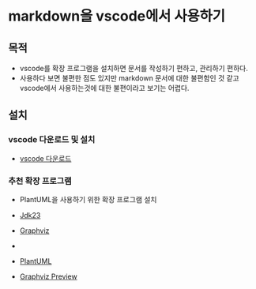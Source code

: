 # markdown을 vscode에서 사용하기

## 목적 
- vscode를 확장 프로그램을 설치하면 문서를 작성하기 편하고, 관리하기 편하다.
- 사용하다 보면 불편한 점도 있지만 markdown 문서에 대한 불편함인 것 같고 vscode에서 사용하는것에 대한 불편이라고 보기는 어렵다.

## 설치
### vscode 다운로드 및 설치
- [vscode 다운로드](https://code.visualstudio.com/docs/?dv=win64user)

### 추천 확장 프로그램
- PlantUML을 사용하기 위한 확장 프로그램 설치
- [Jdk23](https://www.oracle.com/java/technologies/downloads/?er=221886#jdk23-windows)
- [Graphviz](https://www.graphviz.org/download/)

- 
- [PlantUML](https://marketplace.visualstudio.com/items?itemName=jebbs.plantuml)
- [Graphviz Preview](https://marketplace.visualstudio.com/items?itemName=EFanZh.graphviz-preview)

